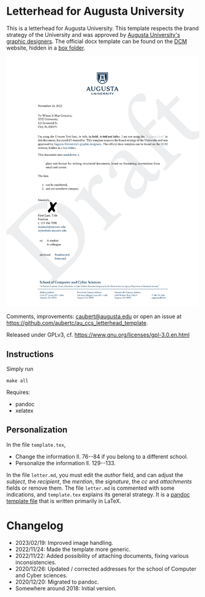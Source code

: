 # Letterhead for Augusta University

This is a letterhead for Augusta University.
This template respects the brand strategy of the University and was approved by [Augusta University's graphic designers](https://brand.augusta.edu/).
The official docx template can be found on the [DCM](https://www.augusta.edu/dcm/marketing/) website, hidden in a [box folder](https://augustauniversity.app.box.com/v/brand-templates/file/777468597182).

!["Preview of the letterhead"](preview-1.png)

Comments, improvements: <caubert@augusta.edu> or open an issue at <https://github.com/aubertc/au_ccs_letterhead_template>.

Released under GPLv3, cf. <https://www.gnu.org/licenses/gpl-3.0.en.html>

## Instructions

Simply run

    make all

Requires:

- pandoc
- xelatex

## Personalization

In the file `template.tex`, 

- Change the information ll. 76--84 if you belong to a different school.
- Personalize the information ll. 129--133.

In the file `letter.md`, you must edit the _author_ field, and can adjust the _subject_, the _recipient_, the _mention_, the _signature_, the _cc_ and _attachments_ fields or remove them.
The file `letter.md` is commented with some indications, and `template.tex` explains its general strategy. It is a [pandoc template file](https://pandoc.org/MANUAL.html#templates) that is written primarily in LaTeX.

# Changelog

- 2023/02/19: Improved image handling.
- 2022/11/24: Made the template more generic.
- 2022/11/22: Added possibility of attaching documents, fixing various inconsistencies.
- 2020/12/26: Updated / corrected addresses for the school of Computer and Cyber sciences.
- 2020/12/20: Migrated to pandoc.
- Somewhere around 2018: Initial version.

